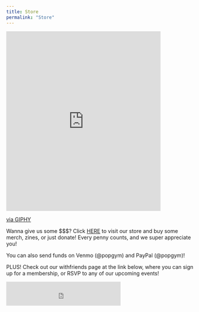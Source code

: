 ```yaml
---
title: Store
permalink: "Store"
---
```




<iframe src="https://giphy.com/embed/uyWTOgNGGWfks" width="413" height="480" frameBorder="0" class="giphy-embed" allowFullScreen></iframe><p><a href="https://giphy.com/gifs/rihanna-gif-uyWTOgNGGWfks">via GIPHY</a></p>

Wanna give us some $$$? Click [HERE](https://squareup.com/store/popgym) to visit our store and buy some merch, zines, or just donate! Every penny counts, and we super appreciate you!

You can also send funds on Venmo (@popgym) and PayPal (@popgym)!

PLUS! Check out our withfriends page at the link below, where you can sign up for a membership, or RSVP to any of our upcoming events!

<iframe src="https://withfriends.co/pop_gym/embed/raw:kind=Join" width="306" height="64" frameborder="0"></iframe>
